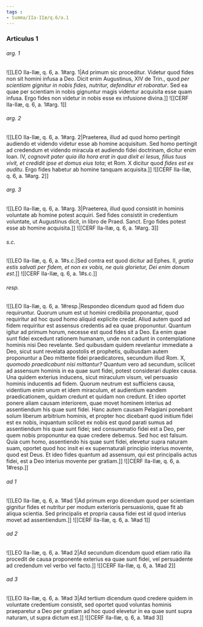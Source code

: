 ```yaml
---
tags : 
- Summa/IIa-IIæ/q.6/a.1
---
```


### Articulus 1

###### arg. 1
![[LEO IIa-IIæ, q. 6, a. 1#arg. 1|Ad primum sic proceditur. Videtur quod fides non sit homini infusa a Deo. Dicit enim Augustinus, XIV de Trin., quod *per scientiam gignitur in nobis fides, nutritur, defenditur et roboratur*. Sed ea quae per scientiam in nobis gignuntur magis videntur acquisita esse quam infusa. Ergo fides non videtur in nobis esse ex infusione divina.]]
![[CERF IIa-IIæ, q. 6, a. 1#arg. 1]]

###### arg. 2
![[LEO IIa-IIæ, q. 6, a. 1#arg. 2|Praeterea, illud ad quod homo pertingit audiendo et videndo videtur esse ab homine acquisitum. Sed homo pertingit ad credendum et videndo miracula et audiendo fidei doctrinam, dicitur enim Ioan. IV, *cognovit pater quia illa hora erat in qua dixit ei Iesus, filius tuus vivit, et credidit ipse et domus eius tota*; et Rom. X dicitur quod *fides est ex auditu*. Ergo fides habetur ab homine tanquam acquisita.]]
![[CERF IIa-IIæ, q. 6, a. 1#arg. 2]]

###### arg. 3
![[LEO IIa-IIæ, q. 6, a. 1#arg. 3|Praeterea, illud quod consistit in hominis voluntate ab homine potest acquiri. Sed fides consistit in credentium voluntate, ut Augustinus dicit, in libro de Praed. Sanct. Ergo fides potest esse ab homine acquisita.]]
![[CERF IIa-IIæ, q. 6, a. 1#arg. 3]]

###### s.c.
![[LEO IIa-IIæ, q. 6, a. 1#s.c.|Sed contra est quod dicitur ad Ephes. II, *gratia estis salvati per fidem, et non ex vobis, ne quis glorietur, Dei enim donum est*.]]
![[CERF IIa-IIæ, q. 6, a. 1#s.c.]]

###### resp.
![[LEO IIa-IIæ, q. 6, a. 1#resp.|Respondeo dicendum quod ad fidem duo requiruntur. Quorum unum est ut homini credibilia proponantur, quod requiritur ad hoc quod homo aliquid explicite credat. Aliud autem quod ad fidem requiritur est assensus credentis ad ea quae proponuntur. Quantum igitur ad primum horum, necesse est quod fides sit a Deo. Ea enim quae sunt fidei excedunt rationem humanam, unde non cadunt in contemplatione hominis nisi Deo revelante. Sed quibusdam quidem revelantur immediate a Deo, sicut sunt revelata apostolis et prophetis, quibusdam autem proponuntur a Deo mittente fidei praedicatores, secundum illud Rom. X, *quomodo praedicabunt nisi mittantur?* Quantum vero ad secundum, scilicet ad assensum hominis in ea quae sunt fidei, potest considerari duplex causa. Una quidem exterius inducens, sicut miraculum visum, vel persuasio hominis inducentis ad fidem. Quorum neutrum est sufficiens causa, videntium enim unum et idem miraculum, et audientium eandem praedicationem, quidam credunt et quidam non credunt. Et ideo oportet ponere aliam causam interiorem, quae movet hominem interius ad assentiendum his quae sunt fidei. Hanc autem causam Pelagiani ponebant solum liberum arbitrium hominis, et propter hoc dicebant quod initium fidei est ex nobis, inquantum scilicet ex nobis est quod parati sumus ad assentiendum his quae sunt fidei; sed consummatio fidei est a Deo, per quem nobis proponuntur ea quae credere debemus. Sed hoc est falsum. Quia cum homo, assentiendo his quae sunt fidei, elevetur supra naturam suam, oportet quod hoc insit ei ex supernaturali principio interius movente, quod est Deus. Et ideo fides quantum ad assensum, qui est principalis actus fidei, est a Deo interius movente per gratiam.]]
![[CERF IIa-IIæ, q. 6, a. 1#resp.]]

###### ad 1
![[LEO IIa-IIæ, q. 6, a. 1#ad 1|Ad primum ergo dicendum quod per scientiam gignitur fides et nutritur per modum exterioris persuasionis, quae fit ab aliqua scientia. Sed principalis et propria causa fidei est id quod interius movet ad assentiendum.]]
![[CERF IIa-IIæ, q. 6, a. 1#ad 1]]

###### ad 2
![[LEO IIa-IIæ, q. 6, a. 1#ad 2|Ad secundum dicendum quod etiam ratio illa procedit de causa proponente exterius ea quae sunt fidei, vel persuadente ad credendum vel verbo vel facto.]]
![[CERF IIa-IIæ, q. 6, a. 1#ad 2]]

###### ad 3
![[LEO IIa-IIæ, q. 6, a. 1#ad 3|Ad tertium dicendum quod credere quidem in voluntate credentium consistit, sed oportet quod voluntas hominis praeparetur a Deo per gratiam ad hoc quod elevetur in ea quae sunt supra naturam, ut supra dictum est.]]
![[CERF IIa-IIæ, q. 6, a. 1#ad 3]]

